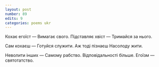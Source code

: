 ```yaml
---
layout: post
number: 89
edits: 9
categories: poems ukr
---
```


Кохає егоїст —
Вимагає свого. 
Підставляє хвіст — 
Тримайся за нього.

Сам кохаєш —
Готуйся служити.
Аж тоді пізнаєш
Насолоду жити.

Неволити інших —
Самому рабство.
Відповідальності більше.
Егоїзм — святотатство.

